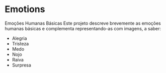 # Emotions
Emoções Humanas Básicas
Este projeto descreve brevemente as emoções humanas básicas e complementa representando-as com imagens, a saber:
- Alegria
- Tristeza
- Medo
- Nojo
- Raiva
- Surpresa
